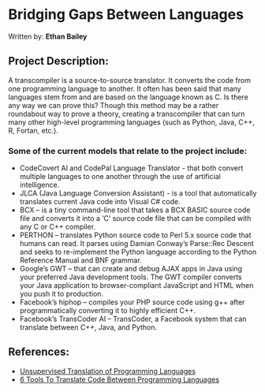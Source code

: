 # Bridging Gaps Between Languages

Written by: **Ethan Bailey**

## Project Description:
A transcompiler is a source-to-source translator. It converts the code from one programming language to another.
It often has been said that many languages stem from and are based on the language known as C. Is there any way we can prove this?
Though this method may be a rather roundabout way to prove a theory, creating a transcompiler that can turn many other
high-level programming languages (such as Python, Java, C++, R,  Fortan, etc.).

### Some of the current models that relate to the project include:
- CodeCovert AI and CodePal Language Translator - that both convert multiple languages to one another through the use of artificial intelligence.
- JLCA (Java Language Conversion Assistant) - is a tool that automatically translates current Java code into Visual C# code.
- BCX – is a tiny command-line tool that takes a BCX BASIC source code file and converts it into a ‘C’ source code file that can be compiled with any C or C++ compiler.
- PERTHON – translates Python source code to Perl 5.x source code that humans can read. It parses using Damian Conway’s Parse::Rec Descent and seeks to re-implement the Python language according to the Python Reference Manual and BNF grammar.
- Google’s GWT – that can create and debug AJAX apps in Java using your preferred Java development tools. The GWT compiler converts your Java application to browser-compliant JavaScript and HTML when you push it to production. 
- Facebook’s hiphop – compiles your PHP source code using g++ after programmatically converting it to highly efficient C++.
- Facebook’s TransCoder AI – TransCoder, a Facebook system that can translate between C++, Java, and Python.

## References:
- <a href="https://arxiv.org/abs/2006.03511">Unsupervised Translation of Programming Languages<a/>
- <a href="https://analyticsindiamag.com/6-transcompiler-tools/">6 Tools To Translate Code Between Programming Languages </a>

